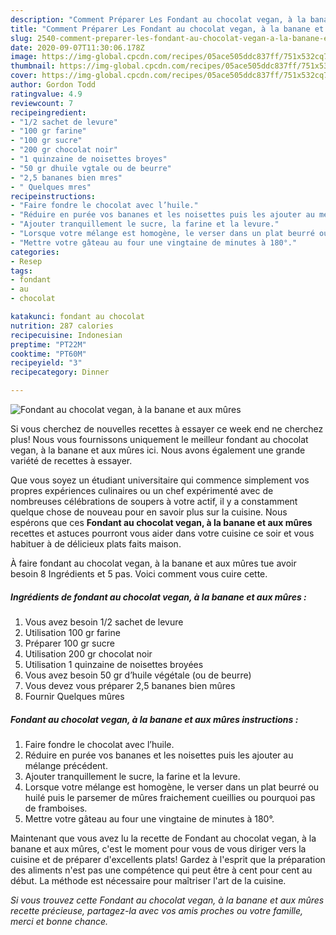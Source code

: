 ```yaml
---
description: "Comment Préparer Les Fondant au chocolat vegan, à la banane et aux mûres"
title: "Comment Préparer Les Fondant au chocolat vegan, à la banane et aux mûres"
slug: 2540-comment-preparer-les-fondant-au-chocolat-vegan-a-la-banane-et-aux-mures
date: 2020-09-07T11:30:06.178Z
image: https://img-global.cpcdn.com/recipes/05ace505ddc837ff/751x532cq70/fondant-au-chocolat-vegan-a-la-banane-et-aux-mures-photo-principale-de-la-recette.jpg
thumbnail: https://img-global.cpcdn.com/recipes/05ace505ddc837ff/751x532cq70/fondant-au-chocolat-vegan-a-la-banane-et-aux-mures-photo-principale-de-la-recette.jpg
cover: https://img-global.cpcdn.com/recipes/05ace505ddc837ff/751x532cq70/fondant-au-chocolat-vegan-a-la-banane-et-aux-mures-photo-principale-de-la-recette.jpg
author: Gordon Todd
ratingvalue: 4.9
reviewcount: 7
recipeingredient:
- "1/2 sachet de levure"
- "100 gr farine"
- "100 gr sucre"
- "200 gr chocolat noir"
- "1 quinzaine de noisettes broyes"
- "50 gr dhuile vgtale ou de beurre"
- "2,5 bananes bien mres"
- " Quelques mres"
recipeinstructions:
- "Faire fondre le chocolat avec l’huile."
- "Réduire en purée vos bananes et les noisettes puis les ajouter au mélange précédent."
- "Ajouter tranquillement le sucre, la farine et la levure."
- "Lorsque votre mélange est homogène, le verser dans un plat beurré ou huilé puis le parsemer de mûres fraichement cueillies ou pourquoi pas de framboises."
- "Mettre votre gâteau au four une vingtaine de minutes à 180°."
categories:
- Resep
tags:
- fondant
- au
- chocolat

katakunci: fondant au chocolat 
nutrition: 287 calories
recipecuisine: Indonesian
preptime: "PT22M"
cooktime: "PT60M"
recipeyield: "3"
recipecategory: Dinner

---
```



![Fondant au chocolat vegan, à la banane et aux mûres](https://img-global.cpcdn.com/recipes/05ace505ddc837ff/751x532cq70/fondant-au-chocolat-vegan-a-la-banane-et-aux-mures-photo-principale-de-la-recette.jpg)

Si vous cherchez de nouvelles recettes à essayer ce week end ne cherchez plus! Nous vous fournissons uniquement le meilleur fondant au chocolat vegan, à la banane et aux mûres ici. Nous avons également une grande variété de recettes à essayer.

Que vous soyez un étudiant universitaire qui commence simplement vos propres expériences culinaires ou un chef expérimenté avec de nombreuses célébrations de soupers à votre actif, il y a constamment quelque chose de nouveau pour en savoir plus sur la cuisine. Nous espérons que ces <strong> Fondant au chocolat vegan, à la banane et aux mûres </strong> recettes et astuces pourront vous aider dans votre cuisine ce soir et vous habituer à de délicieux plats faits maison.

<!--inarticleads1-->

À faire fondant au chocolat vegan, à la banane et aux mûres tue avoir besoin 8 Ingrédients et 5 pas. Voici comment vous cuire cette.

##### Ingrédients de fondant au chocolat vegan, à la banane et aux mûres :

1. Vous avez besoin 1/2 sachet de levure
1. Utilisation 100 gr farine
1. Préparer 100 gr sucre
1. Utilisation 200 gr chocolat noir
1. Utilisation 1 quinzaine de noisettes broyées
1. Vous avez besoin 50 gr d’huile végétale (ou de beurre)
1. Vous devez vous préparer 2,5 bananes bien mûres
1. Fournir  Quelques mûres




<!--inarticleads2-->

##### Fondant au chocolat vegan, à la banane et aux mûres instructions :

1. Faire fondre le chocolat avec l’huile.
1. Réduire en purée vos bananes et les noisettes puis les ajouter au mélange précédent.
1. Ajouter tranquillement le sucre, la farine et la levure.
1. Lorsque votre mélange est homogène, le verser dans un plat beurré ou huilé puis le parsemer de mûres fraichement cueillies ou pourquoi pas de framboises.
1. Mettre votre gâteau au four une vingtaine de minutes à 180°.




<!--inarticleads1-->

<p>
Maintenant que vous avez lu la recette de Fondant au chocolat vegan, à la banane et aux mûres, c'est le moment pour vous de vous diriger vers la cuisine et de préparer d'excellents plats! Gardez à l'esprit que la préparation des aliments n'est pas une compétence qui peut être à cent pour cent au début. La méthode est nécessaire pour maîtriser l'art de la cuisine.
</p>

<p>
<i>Si vous trouvez cette Fondant au chocolat vegan, à la banane et aux mûres recette précieuse, partagez-la avec vos amis proches ou votre famille, merci et bonne chance.</i>
</p>
